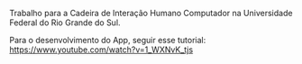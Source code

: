 Trabalho para a Cadeira de Interação Humano Computador na Universidade Federal do Rio Grande do Sul.

Para o desenvolvimento do App, seguir esse tutorial: https://www.youtube.com/watch?v=1_WXNvK_tjs
 
